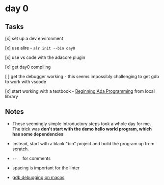 # day 0

## Tasks
[x] set up a dev environment

[x] use alire
        - `alr init --bin day0`

[x] use vs code with the adacore plugin

[x] get day0 compiling 

[ ] get the debugger working - this seems impossibly challenging to get gdb to work with vscode

[x] start working with a textbook - [Beginning Ada Programming](https://link.springer.com/book/10.1007/978-1-4842-5428-8) from local library

## Notes
- These seemingly simple introductory steps took a whole day for me. The trick was **don't start with the demo hello world program, which has some dependencies**
- Instead, start with a blank "bin" project and build the program up from scratch.
- `--  ` for comments
- spacing is important for the linter

- [gdb debugging on macos](https://dev.to/jasonelwood/setup-gdb-on-macos-in-2020-489k)

